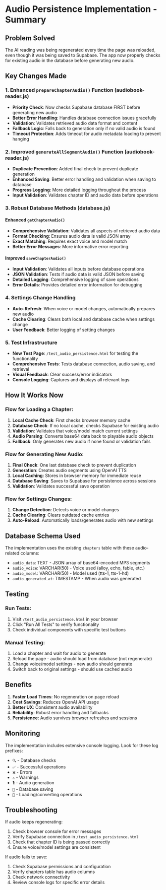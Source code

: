 # Audio Persistence Implementation - Summary

## Problem Solved
The AI reading was being regenerated every time the page was reloaded, even though it was being saved to Supabase. The app now properly checks for existing audio in the database before generating new audio.

## Key Changes Made

### 1. Enhanced `prepareChapterAudio()` Function (audiobook-reader.js)
- **Priority Check**: Now checks Supabase database FIRST before generating new audio
- **Better Error Handling**: Handles database connection issues gracefully
- **Validation**: Validates retrieved audio data format and content
- **Fallback Logic**: Falls back to generation only if no valid audio is found
- **Timeout Protection**: Adds timeout for audio metadata loading to prevent hanging

### 2. Improved `generateAllSegmentAudio()` Function (audiobook-reader.js)
- **Duplicate Prevention**: Added final check to prevent duplicate generation
- **Enhanced Saving**: Better error handling and validation when saving to database
- **Progress Logging**: More detailed logging throughout the process
- **Input Validation**: Validates chapter ID and audio data before operations

### 3. Robust Database Methods (database.js)

#### Enhanced `getChapterAudio()`
- **Comprehensive Validation**: Validates all aspects of retrieved audio data
- **Format Checking**: Ensures audio data is valid JSON array
- **Exact Matching**: Requires exact voice and model match
- **Better Error Messages**: More informative error reporting

#### Improved `saveChapterAudio()`
- **Input Validation**: Validates all inputs before database operations
- **JSON Validation**: Tests if audio data is valid JSON before saving
- **Detailed Logging**: Comprehensive logging of save operations
- **Error Details**: Provides detailed error information for debugging

### 4. Settings Change Handling
- **Auto-Refresh**: When voice or model changes, automatically prepares new audio
- **Cache Clearing**: Clears both local and database cache when settings change
- **User Feedback**: Better logging of setting changes

### 5. Test Infrastructure
- **New Test Page**: `/test_audio_persistence.html` for testing the functionality
- **Comprehensive Tests**: Tests database connection, audio saving, and retrieval
- **Visual Feedback**: Clear success/error indicators
- **Console Logging**: Captures and displays all relevant logs

## How It Works Now

### Flow for Loading a Chapter:
1. **Local Cache Check**: First checks browser memory cache
2. **Database Check**: If no local cache, checks Supabase for existing audio
3. **Validation**: Validates that voice/model match current settings
4. **Audio Parsing**: Converts base64 data back to playable audio objects
5. **Fallback**: Only generates new audio if none found or validation fails

### Flow for Generating New Audio:
1. **Final Check**: One last database check to prevent duplication
2. **Generation**: Creates audio segments using OpenAI TTS
3. **Local Caching**: Stores in browser memory for immediate reuse
4. **Database Saving**: Saves to Supabase for persistence across sessions
5. **Validation**: Validates successful save operation

### Flow for Settings Changes:
1. **Change Detection**: Detects voice or model changes
2. **Cache Clearing**: Clears outdated cache entries
3. **Auto-Reload**: Automatically loads/generates audio with new settings

## Database Schema Used

The implementation uses the existing `chapters` table with these audio-related columns:
- `audio_data`: TEXT - JSON array of base64-encoded MP3 segments
- `audio_voice`: VARCHAR(50) - Voice used (alloy, echo, fable, etc.)
- `audio_model`: VARCHAR(50) - Model used (tts-1, tts-1-hd)
- `audio_generated_at`: TIMESTAMP - When audio was generated

## Testing

### Run Tests:
1. Visit `/test_audio_persistence.html` in your browser
2. Click "Run All Tests" to verify functionality
3. Check individual components with specific test buttons

### Manual Testing:
1. Load a chapter and wait for audio to generate
2. Reload the page - audio should load from database (not regenerate)
3. Change voice/model settings - new audio should generate
4. Switch back to original settings - should use cached audio

## Benefits

1. **Faster Load Times**: No regeneration on page reload
2. **Cost Savings**: Reduces OpenAI API usage
3. **Better UX**: Consistent audio availability
4. **Reliability**: Robust error handling and fallbacks
5. **Persistence**: Audio survives browser refreshes and sessions

## Monitoring

The implementation includes extensive console logging. Look for these log prefixes:
- `🔍` - Database checks
- `✅` - Successful operations
- `❌` - Errors
- `⚠️` - Warnings
- `🎙️` - Audio generation
- `💾` - Database saving
- `🔄` - Loading/converting operations

## Troubleshooting

If audio keeps regenerating:
1. Check browser console for error messages
2. Verify Supabase connection in `/test_audio_persistence.html`
3. Check that chapter ID is being passed correctly
4. Ensure voice/model settings are consistent

If audio fails to save:
1. Check Supabase permissions and configuration
2. Verify chapters table has audio columns
3. Check network connectivity
4. Review console logs for specific error details
